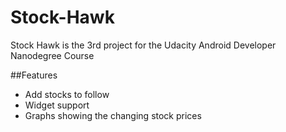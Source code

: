 # Stock-Hawk
Stock Hawk is the 3rd project for the Udacity Android Developer Nanodegree Course

##Features
- Add stocks to follow
- Widget support
- Graphs showing the changing stock prices
